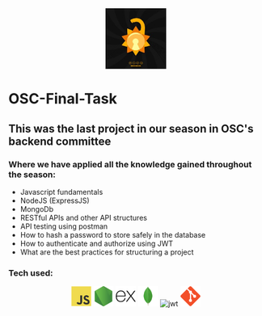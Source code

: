 <div align="center">
  <img src="osc_logo.jfif" alt="OSC Logo" width="120" height="120">
</div>

# OSC-Final-Task

## This was the last project in our season in OSC's backend committee
### Where we have applied all the knowledge gained throughout the season:
- Javascript fundamentals
- NodeJS (ExpressJS)
- MongoDb
- RESTful APIs and other API structures
- API testing using postman
- How to hash a password to store safely in the database 
- How to authenticate and authorize using JWT
- What are the best practices for structuring a project

### Tech used:
<div align="center">
  <!-- JavaScript -->
  <img src="https://raw.githubusercontent.com/devicons/devicon/master/icons/javascript/javascript-original.svg" alt="javascript" width="40" height="40"/>

  <!-- NodeJS -->
  <img src="https://raw.githubusercontent.com/devicons/devicon/master/icons/nodejs/nodejs-original.svg" alt="nodejs" width="40" height="40"/>

  <!-- ExpressJS -->
  <img src="https://raw.githubusercontent.com/devicons/devicon/master/icons/express/express-original.svg" alt="express" width="40" height="40"/>

  <!-- MongoDB -->
  <img src="https://raw.githubusercontent.com/devicons/devicon/master/icons/mongodb/mongodb-original.svg" alt="mongodb" width="40" height="40"/>

  <!-- JWT -->
  <img src="https://cdn.worldvectorlogo.com/logos/jwt-3.svg" alt="jwt" width="40" height="40"/>

  <!-- Git -->
  <img src="https://raw.githubusercontent.com/devicons/devicon/master/icons/git/git-original.svg" alt="git" width="40" height="40"/>
</div>

